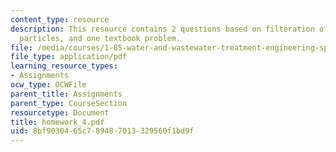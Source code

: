 ```yaml
---
content_type: resource
description: This resource contains 2 questions based on filteration of spherical
  particles, and one textbook problem.
file: /media/courses/1-85-water-and-wastewater-treatment-engineering-spring-2006/8bf9030465c789487013329560f1bd9f_homework_4.pdf
file_type: application/pdf
learning_resource_types:
- Assignments
ocw_type: OCWFile
parent_title: Assignments
parent_type: CourseSection
resourcetype: Document
title: homework_4.pdf
uid: 8bf90304-65c7-8948-7013-329560f1bd9f
---
```

